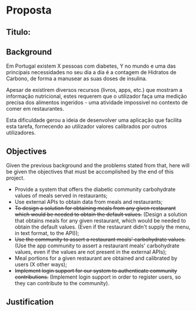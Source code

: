 # Proposta

## Titulo:

## Background

Em Portugal existem X pessoas com diabetes, Y no mundo e uma das principais necessidades no
seu dia a dia é a contagem de Hidratos de Carbono, de forma a manusear as suas doses de insulina.

Apesar de existirem diversos recursos (livros, apps, etc.) que mostram a informação nutricional, 
estes requerem que o utilizador faça uma medição precisa dos alimentos ingeridos - uma atividade impossivel 
no contexto de comer em restaurantes.

Esta dificuldade gerou a ideia de desenvolver uma aplicação que facilita esta tarefa, fornecendo ao utilizador
valores calibrados por outros utilizadores.

## Objectives

Given the previous background and the problems stated from that, here will be given the objectives that must be accomplished by the end of this project. 

* Provide a system that offers the diabetic community carbohydrate values of meals served in restaurants;
* Use external APIs to obtain data from meals and restaurants;
* ~~To design a solution for obtaining meals from any given restaurant which would be needed to obtain the default values.~~ (Design a solution that obtains meals for any given restaurant, which would be needed to obtain the default values. (Even if the restaurant didn't supply the menu, in text format, to the API));
* ~~Use the community to assert a restaurant meals' carbohydrate values.~~ (Use the app community to assert a restaurant meals' carbohydrate values, even if the values are not present in the external APIs);
* Meal portions for a given restaurant are obtained and calibrated by users (X other ways);
* ~~Implement login support for our system to authenticate community contributions.~~ (Implement login support in order to register users, so they can contribute to the community).

## Justification

